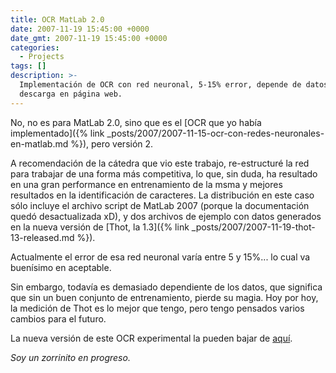 ```yaml
---
title: OCR MatLab 2.0
date: 2007-11-19 15:45:00 +0000
date_gmt: 2007-11-19 15:45:00 +0000
categories:
  - Projects
tags: []
description: >-
  Implementación de OCR con red neuronal, 5-15% error, depende de datos,
  descarga en página web.
---
```



No, no es para MatLab 2.0, sino que es el [OCR que yo había implementado]({% link _posts/2007/2007-11-15-ocr-con-redes-neuronales-en-matlab.md %}), pero versión 2.

A recomendación de la cátedra que vio este trabajo, re-estructuré la red para trabajar de una forma más competitiva, lo que, sin duda, ha resultado en una gran performance en entrenamiento de la msma y mejores resultados en la identificación de caracteres. La distribución en este caso sólo incluye el archivo script de MatLab 2007 (porque la documentación quedó desactualizada xD), y dos archivos de ejemplo con datos generados en la nueva versión de [Thot, la 1.3]({% link _posts/2007/2007-11-19-thot-13-released.md %}).

Actualmente el error de esa red neuronal varía entre 5 y 15%... lo cual va buenísimo en aceptable.

Sin embargo, todavía es demasiado dependiente de los datos, que significa que sin un buen conjunto de entrenamiento, pierde su magia. Hoy por hoy, la medición de Thot es lo mejor que tengo, pero tengo pensados varios cambios para el futuro.

La nueva versión de este OCR experimental la pueden bajar de [aquí](http://alphagma.googlepages.com).

_Soy un zorrinito en progreso._
